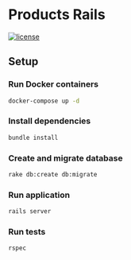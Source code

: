 # Products Rails 

[![license](https://img.shields.io/github/license/mashape/apistatus.svg)]()

## Setup

### Run Docker containers

``` bash
docker-compose up -d
```

### Install dependencies
``` bash
bundle install
```

### Create and migrate database
``` bash
rake db:create db:migrate
```

### Run application
``` bash
rails server
```

### Run tests
``` bash
rspec
```

